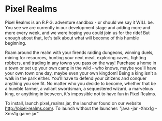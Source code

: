 Pixel Realms
=======

Pixel Realms is an R.P.G. adventure sandbox - or should we say it WILL be. You see we are currently in our development 
stage and adding more and more every week, and we were hoping you could join us for the ride! But enough about that, 
let's talk about what will become of this humble beginning.

Roam around the realm with your firends raiding dungeons, winning duels, mining for resources, hunting your next meal, 
exploring caves, fighting robbers, and trading in any towns you pass on the way! Purchase a home in a town or set up 
your own camp in the wild - who knows, maybe you'll have your own town one day, maybe even your own kingdom! Being a 
king isn't a walk in the park either. You'll have to defend your citizens and conquer anything you see fit. No matter 
who you decide to become, whether that be a humble farmer, a valiant swordsman, a sequestered wizard, a marvelous king, 
or anything in between, it's impossible not to have fun in Pixel Realms.

To install, launch pixel_realms.jar, the launcher found on our website http://pixel-realms.com/. To launch without the
launcher:
"java -jar -Xmx1g -Xms1g game.jar"
